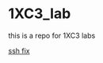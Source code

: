 # 1XC3_lab
this is a repo for 1XC3 labs 

[ssh fix](https://code.tutsplus.com/quick-tip-how-to-work-with-github-and-multiple-accounts--net-22574t)
